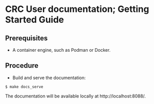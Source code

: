 CRC User documentation; Getting Started Guide
=============================================


## Prerequisites
* A container engine, such as Podman or Docker.

## Procedure

* Build and serve the documentation:

```shell
$ make docs_serve
```

The documentation will be available locally at http://localhost:8088/.
